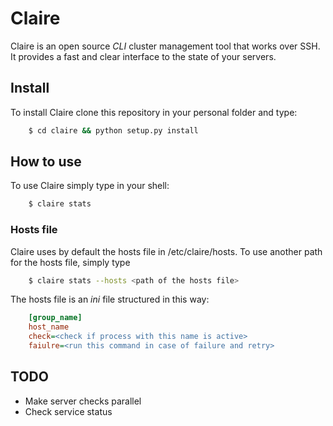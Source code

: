 # Claire
Claire is an open source *CLI* cluster management tool that works over SSH.
It provides a fast and clear interface to the state of your servers.

## Install
To install Claire clone this repository in your personal folder and type:
```bash
    $ cd claire && python setup.py install
```

## How to use
To use Claire simply type in your shell:
```bash
    $ claire stats
```

### Hosts file
Claire uses by default the hosts file in /etc/claire/hosts.
To use another path for the hosts file, simply type
```bash
    $ claire stats --hosts <path of the hosts file>
```
The hosts file is an *ini* file structured in this way:
```ini
    [group_name]
    host_name
    check=<check if process with this name is active>
    faiulre=<run this command in case of failure and retry>
```

## TODO
* Make server checks parallel
* Check service status